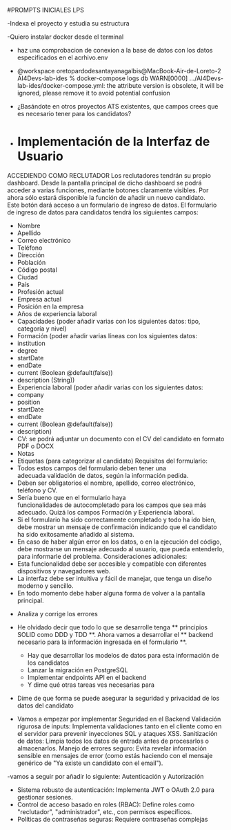 #PROMPTS INICIALES LPS

<!-- CREDENCIALES USER ADMIN -->
<!-- USER: admin@example.com -->
<!-- PWD: Admin@123456 -->

<!-- Hay muchos prompts. Pongo los más relevantes del princpio, que son para entender el proyecto y para preparar lo necesario para que funcione -->

-Indexa el proyecto y estudia su estructura

<!-- Muchos problemas al instalar docker desde Docker.dmg  -->

-Quiero instalar docker desde el terminal

<!-- Instala docker -->

- haz una comprobacion de conexion a la base de datos con los datos especificados en el acrhivo.env

<!-- GitHub Copilot
A continuación, te muestro un ejemplo de script en Node.js que carga las variables de entorno del archivo .env y realiza una conexión a la base de datos PostgreSQL usando la librería pg. Puedes guardar este código como, por ejemplo, test-connection.js dentro de la carpeta backend y ejecutarlo con node test-connection.js. -->

<!-- No está funcionando la comprobación de la conexión y ejecuto desde el terminal docker-compose logs db . Indico el error encontrado -->

- @workspace oretopardodesantayanagalbis@MacBook-Air-de-Loreto-2 AI4Devs-lab-ides % docker-compose logs db WARN[0000] .../AI4Devs-lab-ides/docker-compose.yml: the attribute version is obsolete, it will be ignored, please remove it to avoid potential confusion

<!-- Me indica que debo elimiar la línea version: "3.2" del docker-composer.yml -->

<!-- Me sigue fallando la conexión y era un problema con el puerto. Lo cambio el 5433 -->

<!-- A partir de aquí empiezo con el desarrollo de las soluciones a las tareas propouestas -->

<!-- Hago alguna pregunta que me ayude a escribir bien los próximos prompts -->

- ¿Basándote en otros proyectos ATS existentes, que campos crees que es necesario tener para los candidatos?

- # Implementación de la Interfaz de Usuario
ACCEDIENDO COMO RECLUTADOR
Los reclutadores tendrán su propio dashboard.
Desde la pantalla principal de dicho dashboard se podrá acceder a varias funciones, mediante botones claramente visibles. Por ahora sólo estará disponible la función de añadir un nuevo candidato. Este botón dará acceso a un formulario de ingreso de datos.
El formulario de ingreso de datos para candidatos tendrá los siguientes campos:
* Nombre
* Apellido
* Correo electrónico
* Teléfono
* Dirección
* Población
* Código postal
* Ciudad
* País
* Profesión actual
* Empresa actual
* Posición en la empresa
* Años de experiencia laboral
* Capacidades (poder añadir varias con los siguientes datos: tipo, categoría y nivel)
* Formación (poder añadir varias líneas con los siguientes datos:
* institution
* degree
* startDate
* endDate
* current (Boolean @default(false))
* description (String))
* Experiencia laboral (poder añadir varias con los siguientes datos:
* company
* position
* startDate
* endDate
* current (Boolean @default(false))
* description)
* CV: se podrá adjuntar un documento con el CV del candidato en formato PDF o DOCX
* Notas
* Etiquetas (para categorizar al candidato)
Requisitos del formulario:
* Todos estos campos del formulario deben tener una adecuada validación de datos, según la información pedida.
* Deben ser obligatorios el nombre, apellido, correo electrónico, teléfono y CV.
* Sería bueno que en el formulario haya funcionalidades de autocompletado para los campos que sea más adecuado. Quizá los campos Formación y Experiencia laboral.
* Si el formulario ha sido correctamente completado y todo ha ido bien, debe mostrar un mensaje de confirmación indicando que el candidato ha sido exitosamente añadido al sistema.
* En caso de haber algún error en los datos, o en la ejecución del código, debe mostrarse un mensaje adecuado al usuario, que pueda entenderlo, para informarle del problema.
Consideraciones adicionales:
* Esta funcionalidad debe ser accesible y compatible con diferentes dispositivos y navegadores web.
* La interfaz debe ser intuitiva y fácil de manejar, que tenga un diseño moderno y sencillo.
* En todo momento debe haber alguna forma de volver a la pantalla principal.


- Analiza y corrige los errores

- He olvidado decir que todo lo que se desarrolle tenga ** principios SOLID como DDD y TDD **.
Ahora vamos a desarrollar el ** backend necesario para la información ingresada en el formulario **. 

    - Hay que desarrollar los modelos de datos para esta información de los candidatos
    - Lanzar la migración en PostgreSQL
    - Implementar endpoints API en el backend
    - Y dime qué otras tareas ves necesarias para 


- Dime de que forma se puede asegurar la seguridad y privacidad de los datos del candidato

- Vamos a empezar por implementar Seguridad en el Backend
Validación rigurosa de inputs: Implementa validaciones tanto en el cliente como en el servidor para prevenir inyecciones SQL y ataques XSS.
Sanitización de datos: Limpia todos los datos de entrada antes de procesarlos o almacenarlos.
Manejo de errores seguro: Evita revelar información sensible en mensajes de error (como estás haciendo con el mensaje genérico de "Ya existe un candidato con el email").

-vamos a seguir por añadir lo siguiente: 
 Autenticación y Autorización
* Sistema robusto de autenticación: Implementa JWT o OAuth 2.0 para gestionar sesiones.
* Control de acceso basado en roles (RBAC): Define roles como "reclutador", "administrador", etc., con permisos específicos.
* Políticas de contraseñas seguras: Requiere contraseñas complejas

<!-- Iba a añadir más funcionalidades como la gestión de usuarios para que realmente nos aseguremos que el usuario que entra es RECLUTADOR, y para distinuir los que ve el admin y lo que ve un reclutador, pero tengo abandonada a mi familia, así que lo dejo aquñi porque he hechado muchas horas. Es increible todo lo que se puede hacer -->